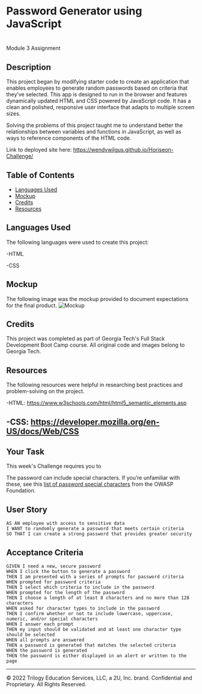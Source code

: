 # Password Generator using JavaScript
#
Module 3 Assignment

## Description
This project began by modifying starter code to create an application that enables employees to generate random passwords based on criteria that they’ve selected. This app is designed to run in the browser and features dynamically updated HTML and CSS powered by JavaScript code. It has a clean and polished, responsive user interface that adapts to multiple screen sizes.

Solving the problems of this project taught me to understand better the relationships between variables and functions in JavaScript, as well as ways to reference components of the HTML code.

Link to deployed site here: <https://wendywilgus.github.io/Horiseon-Challenge/>

## Table of Contents

- [Languages Used](#languages)
- [Mockup](#mockup)
- [Credits](#credits)
- [Resources](#resources)

## Languages Used
The following languages were used to create this project:

-HTML

-CSS

## Mockup

The following image was the mockup provided to document expectations for the final product. 
![Mockup](assets/images/Original_Mockup.png)

## Credits

This project was completed as part of Georgia Tech's Full Stack Development Boot Camp course.  All original code and images belong to Georgia Tech.

## Resources

The following resources were helpful in researching best practices and problem-solving on the project.

-HTML: <https://www.w3schools.com/html/html5_semantic_elements.asp>

-CSS: <https://developer.mozilla.org/en-US/docs/Web/CSS>
---


## Your Task

This week's Challenge requires you to 

The password can include special characters. If you’re unfamiliar with these, see this [list of password special characters](https://www.owasp.org/index.php/Password_special_characters) from the OWASP Foundation.

## User Story

```
AS AN employee with access to sensitive data
I WANT to randomly generate a password that meets certain criteria
SO THAT I can create a strong password that provides greater security
```

## Acceptance Criteria

```
GIVEN I need a new, secure password
WHEN I click the button to generate a password
THEN I am presented with a series of prompts for password criteria
WHEN prompted for password criteria
THEN I select which criteria to include in the password
WHEN prompted for the length of the password
THEN I choose a length of at least 8 characters and no more than 128 characters
WHEN asked for character types to include in the password
THEN I confirm whether or not to include lowercase, uppercase, numeric, and/or special characters
WHEN I answer each prompt
THEN my input should be validated and at least one character type should be selected
WHEN all prompts are answered
THEN a password is generated that matches the selected criteria
WHEN the password is generated
THEN the password is either displayed in an alert or written to the page
```









- - -
© 2022 Trilogy Education Services, LLC, a 2U, Inc. brand. Confidential and Proprietary. All Rights Reserved.
